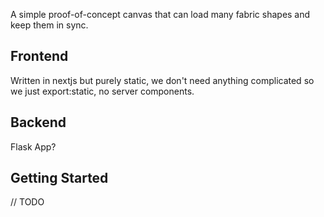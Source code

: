 A simple proof-of-concept canvas that can load many fabric shapes and keep them in sync.

## Frontend
Written in nextjs but purely static, we don't need anything complicated so we just export:static, no 
server components.

## Backend
Flask App?

## Getting Started

// TODO
